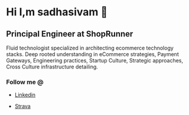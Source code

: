# Hi I,m sadhasivam 👋

## Principal Engineer at ShopRunner

Fluid technologist specialized in architecting ecommerce technology stacks. Deep rooted understanding in eCommerce strategies, Payment Gateways, Engineering practices, Startup Culture, Strategic approaches, Cross Culture infrastructure detailing.

### Follow me @

*  [Linkedin](https://www.linkedin.com/in/sadhasivam/)

*  [Strava](https://www.strava.com/athletes/13899771)
